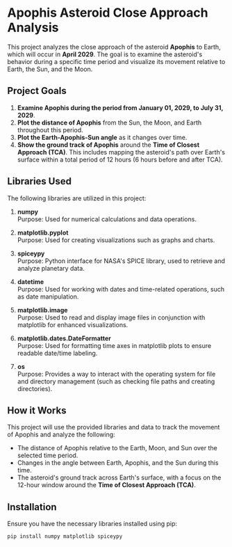 # Apophis Asteroid Close Approach Analysis

This project analyzes the close approach of the asteroid **Apophis** to Earth, which will occur in **April 2029**. The goal is to examine the asteroid's behavior during a specific time period and visualize its movement relative to Earth, the Sun, and the Moon.

## Project Goals

1. **Examine Apophis during the period from January 01, 2029, to July 31, 2029**.
2. **Plot the distance of Apophis** from the Sun, the Moon, and Earth throughout this period.
3. **Plot the Earth-Apophis-Sun angle** as it changes over time.
4. **Show the ground track of Apophis** around the **Time of Closest Approach (TCA)**. This includes mapping the asteroid's path over Earth's surface within a total period of 12 hours (6 hours before and after TCA).

## Libraries Used

The following libraries are utilized in this project:

1. **numpy**  
   Purpose: Used for numerical calculations and data operations.
   
2. **matplotlib.pyplot**  
   Purpose: Used for creating visualizations such as graphs and charts.

3. **spiceypy**  
   Purpose: Python interface for NASA's SPICE library, used to retrieve and analyze planetary data.

4. **datetime**  
   Purpose: Used for working with dates and time-related operations, such as date manipulation.

5. **matplotlib.image**  
   Purpose: Used to read and display image files in conjunction with matplotlib for enhanced visualizations.

6. **matplotlib.dates.DateFormatter**  
   Purpose: Used for formatting time axes in matplotlib plots to ensure readable date/time labeling.

7. **os**  
   Purpose: Provides a way to interact with the operating system for file and directory management (such as checking file paths and creating directories).

## How it Works

This project will use the provided libraries and data to track the movement of Apophis and analyze the following:

- The distance of Apophis relative to the Earth, Moon, and Sun over the selected time period.
- Changes in the angle between Earth, Apophis, and the Sun during this time.
- The asteroid's ground track across Earth's surface, with a focus on the 12-hour window around the **Time of Closest Approach (TCA)**.

## Installation

Ensure you have the necessary libraries installed using pip:

```bash
pip install numpy matplotlib spiceypy
